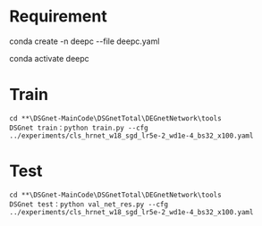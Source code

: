 # Requirement
conda create -n deepc --file deepc.yaml

conda activate deepc




# Train
```
cd **\DSGnet-MainCode\DSGnetTotal\DEGnetNetwork\tools 
DSGnet train：python train.py --cfg ../experiments/cls_hrnet_w18_sgd_lr5e-2_wd1e-4_bs32_x100.yaml
```
# Test
```
cd **\DSGnet-MainCode\DSGnetTotal\DEGnetNetwork\tools 
DSGnet test：python val_net_res.py --cfg ../experiments/cls_hrnet_w18_sgd_lr5e-2_wd1e-4_bs32_x100.yaml
```
